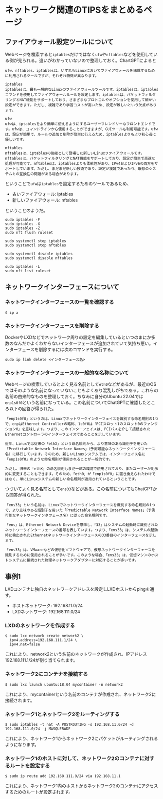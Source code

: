 # ネットワーク関連のTIPSをまとめるページ

## ファイアウォール設定ツールについて

Webページを検索すると`iptables`だけではなく`ufw`や`nftables`などを使用している例が見られる。違いがわかっていないので整理しておく。ChartGPTによると

```
ufw、nftables、iptablesは、いずれもLinuxにおいてファイアウォールを構成するために利用されるツールですが、それぞれ特徴が異なります。

iptables
iptablesは、最も一般的なLinuxのファイアウォールツールです。iptablesは、iptablesコマンドを使用してファイアウォールルールを設定します。iptablesは、パケットフィルタリングとNAT機能をサポートしており、さまざまなプロトコルやオプションを使用して細かい設定ができます。ただし、複雑であり学習コストが高いため、設定が難しいという欠点があります。

ufw
ufwは、iptablesをより簡単に使えるようにするユーザーフレンドリーなフロントエンドです。ufwは、コマンドラインから使用することができますが、GUIツールも利用可能です。ufwは、設定が簡単で、ルールの追加と削除が簡単に行えるため、iptablesよりもより初心者に優しいです。

nftables
nftablesは、iptablesの後継として登場した新しいLinuxファイアウォールです。nftablesは、パケットフィルタリングとNAT機能をサポートしており、設定が簡単で高速な処理が可能です。nftablesは、iptablesよりも柔軟性があり、IPv4およびIPv6の両方をサポートしています。ただし、まだまだ新しい技術であり、設定が複雑であったり、既存のシステムとの互換性の問題がある場合があります。
```

ということで`ufw`は`iptables`を設定するためのツールであるため、

- 古いファイアウォール: iptables
- 新しいファイアウォール: nftables

ということのようだ。

```
sudo iptables -F
sudo iptables -X
sudo iptables -Z
sudo nft flush ruleset
```

```
sudo systemctl stop iptables
sudo systemctl stop nftables
```

```
sudo systemctl disable iptables
sudo systemctl disable nftables
```

```
sudo iptables -L
sudo nft list ruleset
```

## ネットワークインターフェースについて

### ネットワークインターフェースの一覧を確認する

```
$ ip a
```

### ネットワークインターフェースを削除する

DockerやLXDなどでネットワーク周りの設定を編集しているといつのまにか多数のなんだかよくわからないインターフェースが追加されていて気持ち悪い。インターフェースを削除するには次のコマンドを実行する。

```
sudo ip link delete <インターフェース名>
```

### ネットワークインターフェースの一般的な名称について

Webページの検索しているとよく見る名前として`eth0`などがあるが、最近のOSではそのような名前になっていないこともよくあり混乱しがちである。これらの名前の由来的なものを整理しておく。ちなみに自分のUbuntu 22.04では`enp1s0f0`という名前になっている。この名前についてChatGPTに確認したところ以下の回答が得られた。

```
「enp1s0f0」というのは、Linuxでネットワークインターフェイスを識別する命名規則の1つで、enpはEthernet Controllerの略称、1s0f0は「PCIスロット1のスロット0のファンクション0」を意味します。つまり、このインターフェイスは、PCIバスを介して接続されたEthernetコントローラのインターフェイスであることを示しています。

近年、Linuxでは従来の「ethX」という命名規則から、より意味のある識別子を用いた「Predictable Network Interface Names」（予測可能なネットワークインタフェース名）に移行しています。そのため、新しいLinuxシステムでは、インターフェイス名に「enp1s0f0」のような命名規則が使用されることが一般的です。

ただし、旧来の「ethX」の命名規則もまだ一部の環境で使用されており、またユーザーが明示的に変更することもできます。そのため、「eth0」が「enp1s0f0」に置き換えられたわけではなく、単にLinuxシステムの新しい命名規則が適用されているということです。
```

つづいてよく見る名前として`ens33`などがある。この名前についてもChatGPTから回答が得られた。

```
「ens33」という名前は、Linuxでネットワークインターフェースを識別する命名規則の1つで、より意味のある識別子を用いた「Predictable Network Interface Names」（予測可能なネットワークインタフェース名）に従った命名規則です。

「ens」は、Ethernet Network Deviceを意味し、「33」はシステムの起動時に識別されたネットワークインターフェースの番号を表しています。つまり、「ens33」は、システムの起動時に検出されたEthernetネットワークインターフェースの33番目のインターフェースを示します。

「ens33」は、VMwareなどの仮想化ソフトウェアで、仮想ネットワークインターフェースを識別するために使用されることが多いです。このような場合、「ens33」は、仮想マシンのホストシステムに接続された物理ネットワークアダプターに対応することが多いです。
```

## 事例1

LXDコンテナに独自のネットワークアドレスを設定しLXDホストからpingを通す。

- ホストネットワーク: 192.168.11.0/24
- LXDネットワーク: 192.168.111.0/24

### LXDのネットワークを作成する

```
$ sudo lxc network create network2 \
  ipv4.address=192.168.111.1/24 \
  ipv4.nat=false
```

これにより、network2という名前のネットワークが作成され、IPアドレス192.168.111.1/24が割り当てられます。

### ネットワーク2にコンテナを接続する

```
$ sudo lxc launch ubuntu:18.04 mycontainer -n network2
```

これにより、mycontainerという名前のコンテナが作成され、ネットワーク2に接続されます。

### ネットワーク1とネットワーク2をルーティングする

```
$ sudo iptables -t nat -A POSTROUTING -s 192.168.11.0/24 -d 192.168.111.0/24 -j MASQUERADE
```

これにより、ネットワーク1からネットワーク2にパケットがルーティングされるようになります。

### ネットワーク1のホストに対して、ネットワーク2のコンテナに対するルートを設定する

```
$ sudo ip route add 192.168.111.0/24 via 192.168.11.1
```

これにより、ネットワーク1内のホストからネットワーク2のコンテナにアクセスするためのルートが設定されます。
